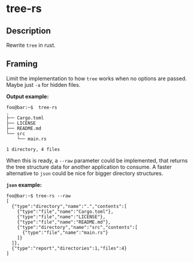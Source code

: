# tree-rs

## Description
Rewrite `tree` in rust.

## Framing
Limit the implementation to how `tree` works when no options are passed. Maybe 
just `-a` for hidden files.

**Output example:**
```shell
foo@bar:~$  tree-rs
.
├── Cargo.toml
├── LICENSE
├── README.md
└── src
    └── main.rs

1 directory, 4 files
```

When this is ready, a `--raw` parameter could be implemented, that returns the 
tree structure data for another application to consume. 
A faster alternative to `json` could be nice for bigger directory structures.

**`json` example:**
```shell
foo@bar:~$ tree-rs --raw
[
  {"type":"directory","name":".","contents":[
    {"type":"file","name":"Cargo.toml"},
    {"type":"file","name":"LICENSE"},
    {"type":"file","name":"README.md"},
    {"type":"directory","name":"src","contents":[
      {"type":"file","name":"main.rs"}
    ]}
  ]},
  {"type":"report","directories":1,"files":4}
]
```

